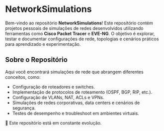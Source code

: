 # NetworkSimulations

Bem-vindo ao repositório **NetworkSimulations**! Este repositório contém projetos pessoais de simulações de redes desenvolvidos utilizando ferramentas como **Cisco Packet Tracer** e **EVE-NG**. O objetivo é explorar, testar e documentar configurações de rede, topologias e cenários práticos para aprendizado e experimentação.

## Sobre o Repositório

Aqui você encontrará simulações de rede que abrangem diferentes conceitos, como:
- Configuração de roteadores e switches.
- Implementação de protocolos de roteamento (OSPF, BGP, RIP, etc.).
- Configuração de VLANs, NAT, ACLs e VPNs.
- Simulações de redes corporativas, data centers e cenários de segurança.
- Testes de desempenho e troubleshoot em ambientes virtuais.

🔧 Este repositório está em constante evolução.
